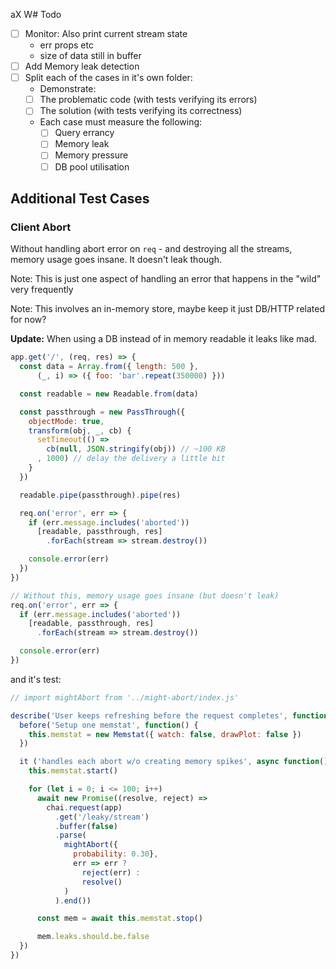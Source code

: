aX  W# Todo

- [ ] Monitor: Also print current stream state
  - err props etc
  - size of data still in buffer
- [ ] Add Memory leak detection
- [ ] Split each of the cases in it's own folder:
    - Demonstrate:
    - [ ] The problematic code (with tests verifying its errors)
    - [ ] The solution (with tests verifying its correctness)
    - Each case must measure the following:
      - [ ] Query errancy
      - [ ] Memory leak
      - [ ] Memory pressure
      - [ ] DB pool utilisation

## Additional Test Cases

### Client Abort

Without handling abort error on `req` - and destroying all the
streams, memory usage goes insane. It doesn't leak though.

Note: This is just one aspect of handling an error that happens
in the "wild" very frequently

Note: This involves an in-memory store, maybe keep it just DB/HTTP related
for now?

**Update:** When using a DB instead of in memory readable it leaks like mad.

```js
app.get('/', (req, res) => {
  const data = Array.from({ length: 500 },
      (_, i) => ({ foo: 'bar'.repeat(350000) }))

  const readable = new Readable.from(data)

  const passthrough = new PassThrough({
    objectMode: true,
    transform(obj, _, cb) {
      setTimeout(() =>
        cb(null, JSON.stringify(obj)) // ~100 KB
      , 1000) // delay the delivery a little bit
    }
  })

  readable.pipe(passthrough).pipe(res)

  req.on('error', err => {
    if (err.message.includes('aborted'))
      [readable, passthrough, res]
        .forEach(stream => stream.destroy())

    console.error(err)
  })
})

// Without this, memory usage goes insane (but doesn't leak)
req.on('error', err => {
  if (err.message.includes('aborted'))
    [readable, passthrough, res]
      .forEach(stream => stream.destroy())

  console.error(err)
})
```

and it's test:

```js
// import mightAbort from '../might-abort/index.js'

describe('User keeps refreshing before the request completes', function() {
  before('Setup one memstat', function() {
    this.memstat = new Memstat({ watch: false, drawPlot: false })
  })

  it ('handles each abort w/o creating memory spikes', async function() {
    this.memstat.start()

    for (let i = 0; i <= 100; i++)
      await new Promise((resolve, reject) =>
        chai.request(app)
          .get('/leaky/stream')
          .buffer(false)
          .parse(
            mightAbort({
              probability: 0.30},
              err => err ?
                reject(err) :
                resolve()
            )
          ).end())

      const mem = await this.memstat.stop()

      mem.leaks.should.be.false
  })
})
```
